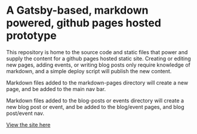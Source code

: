 # A Gatsby-based, markdown powered, github pages hosted prototype

This repository is home to the source code and static files that power and supply the content for a github pages hosted static site. Creating or editing new pages, adding events, or writing blog posts only require knowledge of markdown, and a simple deploy script will publish the new content.

Markdown files added to the markdown-pages directory will create a new page, and be added to the main nav bar.

Markdown files added to the blog-posts or events directory will create a new blog post or event, and be added to the blog/event pages, and blog post/event nav.

[View the site here](https://milespratt.github.io/gatsby-md-poc/)
